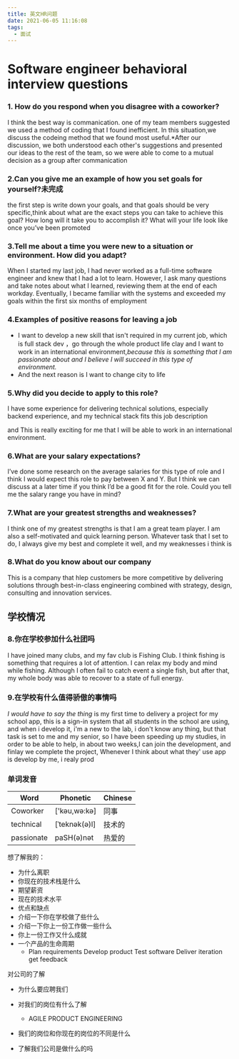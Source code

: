 ```yaml
---
title: 英文HR问题
date: 2021-06-05 11:16:08
tags:
  - 面试
---
```


# Software engineer behavioral interview questions

### 1. How do you respond when you disagree with a coworker?

I think the best way is commanication. one of my team members suggested we used a method of coding that I found inefficient. In this situation,we discuss  the codeing method that  we found most useful.*After our discussion, we both understood each other's suggestions and presented our ideas to the rest of the team, so we were able to come to a mutual decision as a group after commanication

### 2.Can you give me an example of how you set goals for yourself?未完成

the first step is write down your goals, and that goals should be very specific,think about what are the exact steps you can take to achieve this goal? How long will it take you to accomplish it? What will your life look like once you’ve been promoted

### 3.Tell me about a time you were new to a situation or environment. How did you adapt?

When I started my last job, I had never worked as a full-time software engineer and knew that I had a lot to learn. However, I  ask many questions and take notes about what I learned, reviewing them at the end of each workday. Eventually, I became familiar with the systems and exceeded my goals within the first six months of employment

### 4.Examples of positive reasons for leaving a job

- I want to develop a new skill that isn't required in my current job, which is full stack dev ，go through the whole product life clay and I want to work in an international environment,*because this is something that I am passionate about and I believe I will succeed in this type of environment.*
- And the next reason is I want to change city to  life

### 5.Why did you decide to apply to this role?

I have some experience for delivering technical solutions, especially backend experience, and my technical stack  fits this job description

and This is really exciting for me that I will be able to work in an international environment.

### 6.What are your salary expectations?

I’ve done some research on the average salaries for this type of role and I think I would expect this role to pay between X and Y. But I think we can discuss at a later time if you think I’d be a good fit for the role. Could you tell me the salary range you have in mind?

### 7.What are your greatest strengths and weaknesses?

I think one of my greatest strengths is that I am a great team player. I am also a self-motivated and quick learning person. Whatever task that I set to do, I always give my best and complete it well, and my weaknesses i think is 

### 8.What do you know about our company

 This is a company that hlep customers be more competitive by delivering
solutions through best-in-class engineering combined with
strategy, design, consulting and innovation services.

## 学校情况

### 8.你在学校参加什么社团吗

I have joined many clubs, and my fav club is  Fishing Club. I think fishing is something that requires a lot of attention. I can relax my body and mind while fishing. Although I often fail to catch event a single fish, but after that, my whole body was able to recover to a state of full energy.

### 9.在学校有什么值得骄傲的事情吗

*I would have to say the thing* is my first time to delivery a project for my school app, this is a sign-in system that all students in the school are using, and when i develop it, i'm a new to the lab, i don't know any thing, but that task is set to me and my senior, so I have been speeding up my studies, in order to be able to help, in about two weeks,I can join the development, and finlay we complete the project, Whenever I think about what they' use app is develop by me, i realy prod







### 单词发音

| Word       | Phonetic      | Chinese |
| ---------- | ------------- | ------- |
| Coworker   | ['kəu,wə:kə]  | 同事    |
| technical  | [ˈteknək(ə)l] | 技术的  |
| passionate | paSH(ə)nət    | 热爱的  |

想了解我的：

- 为什么离职
- 你现在的技术栈是什么
- 期望薪资
- 现在的技术水平
- 优点和缺点
- 介绍一下你在学校做了些什么
- 介绍一下你上一份工作做一些什么
- 你上一份工作又什么成就
- 一个产品的生命周期
  - Plan requirements 
    Develop product
    Test software
    Deliver iteration
    get feedback 

对公司的了解

- 为什么要应聘我们

- 对我们的岗位有什么了解

  - AGILE PRODUCT ENGINEERING

- 我们的岗位和你现在的岗位的不同是什么

- 了解我们公司是做什么的吗